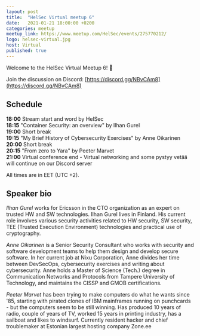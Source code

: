 ```yaml
---
layout: post
title:  "HelSec Virtual meetup 6"
date:   2021-01-21 18:00:00 +0200
categories: meetup
meetup_link: https://www.meetup.com/HelSec/events/275770212/
logo: helsec-virtual.jpg
host: Virtual
published: true
---
```


Welcome to the HelSec Virtual Meetup 6! 🤗

Join the discussion on Discord: [https://discord.gg/NBvCAm8](https://discord.gg/NBvCAm8)

## Schedule

**18:00** Stream start and word by HelSec  
**18:15** "Container Security: an overview" by Ilhan Gurel  
**19:00** Short break   
**19:15** "My Brief History of Cybersecurity Exercises" by Anne Oikarinen  
**20:00** Short break  
**20:15** "From zero to Yara" by Peeter Marvet  
**21:00** Virtual conference end - Virtual networking and some pystyy vetää will continue on our Discord server  

All times are in EET (UTC +2).

## Speaker bio
_Ilhan Gurel_ works for Ericsson in the CTO organization as an expert on trusted HW and SW technologies. Ilhan Gurel lives in Finland. His current role involves various security activities related to HW security, SW security, TEE (Trusted Execution Environment) technologies and practical use of cryptography.

_Anne Oikarinen_ is a Senior Security Consultant who works with security and software development teams to help them design and develop secure software. In her current job at Nixu Corporation, Anne divides her time between DevSecOps, cybersecurity exercises and writing about cybersecurity. Anne holds a Master of Science (Tech.) degree in Communication Networks and Protocols from Tampere University of Technology, and maintains the CISSP and GMOB certifications.

_Peeter Marvet_ has been trying to make computers do what he wants since '85, starting with pirated clones of IBM mainframes running on punchcards - but the computers seem to be still winning. Has produced 10 years of radio, couple of years of TV, worked 15 years in printing industry, has a sailboat and likes to windsurf. Currently resident hacker and chief troublemaker at Estonian largest hosting company Zone.ee

